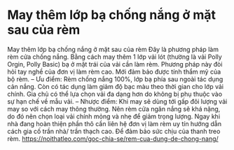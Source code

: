 # May thêm lớp bạ chống nắng ở mặt sau của rèm

May thêm lớp bạ chống nắng ở mặt sau của rèm
Đây là phương pháp làm rèm cửa chống nắng. Bằng cách may thêm 1 lớp vải lót (thường là vải Polly Orgin, Polly Basic) bạ ở mặt trái của vải cần làm rèm. Phương pháp này đòi hỏi tay nghề của đơn vị làm rèm cao. Mới đảm bảo được tính thẩm mỹ của bộ rèm. 
– Ưu điểm: Rèm chống nắng 100%, lớp bạ phía sau ngoài tác dụng cản nắng. Còn có tác dụng làm giảm độ bạc màu theo thời gian cho lớp vải chính. Gia chủ có thể lựa chọn vải đa dạng hơn do không bị phụ thuộc vào sự hạn chế về mẫu vải.
– Nhược điểm: Khi may sẽ dùng tới gấp đôi lượng vải may so với cách may thông thường. Nên rèm cửa ngăn nắng sẽ khá nặng, do đó nên chọn loại vải chính mỏng và nhẹ để giảm trọng lượng. Ngay khi nhà đang hoàn thiện phần thô cần liên hệ đơn vị làm rèm uy tín hướng dẫn cách gia cố trần nhà/ trần thạch cao. Để đảm bảo sức chịu của thanh treo rèm.
https://noithatleo.com/goc-chia-se/rem-cua-dung-de-chong-nang/
